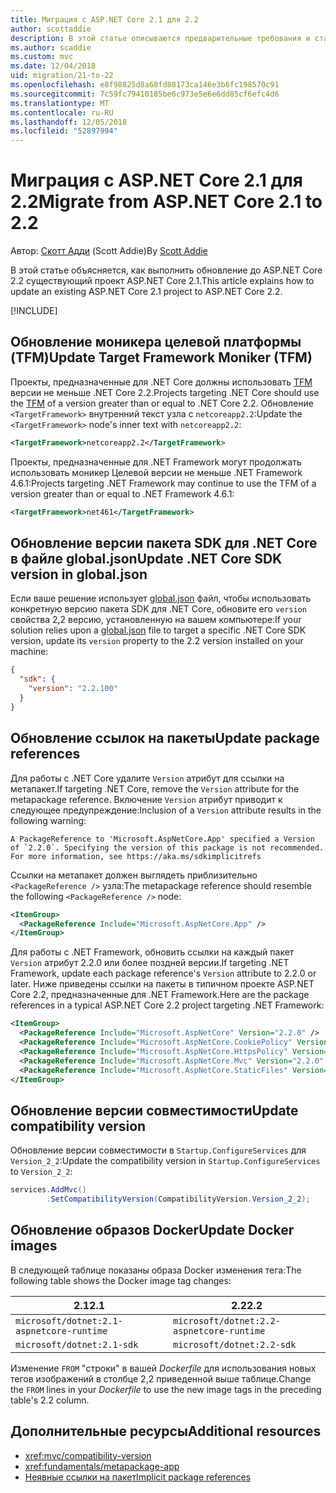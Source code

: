 ```yaml
---
title: Миграция с ASP.NET Core 2.1 для 2.2
author: scottaddie
description: В этой статье описываются предварительные требования и стандартные этапы миграции проекта ASP.NET Core 2.1 в ASP.NET Core 2.2.
ms.author: scaddie
ms.custom: mvc
ms.date: 12/04/2018
uid: migration/21-to-22
ms.openlocfilehash: e8f98825d8a68fd88173ca146e3b6fc198570c91
ms.sourcegitcommit: 7c59fc79410185be6c973e5e6e6dd85cf6efc4d6
ms.translationtype: MT
ms.contentlocale: ru-RU
ms.lasthandoff: 12/05/2018
ms.locfileid: "52897994"
---
```

# <a name="migrate-from-aspnet-core-21-to-22"></a><span data-ttu-id="4b6d8-103">Миграция с ASP.NET Core 2.1 для 2.2</span><span class="sxs-lookup"><span data-stu-id="4b6d8-103">Migrate from ASP.NET Core 2.1 to 2.2</span></span>

<span data-ttu-id="4b6d8-104">Автор: [Скотт Адди](https://github.com/scottaddie) (Scott Addie)</span><span class="sxs-lookup"><span data-stu-id="4b6d8-104">By [Scott Addie](https://github.com/scottaddie)</span></span>

<span data-ttu-id="4b6d8-105">В этой статье объясняется, как выполнить обновление до ASP.NET Core 2.2 существующий проект ASP.NET Core 2.1.</span><span class="sxs-lookup"><span data-stu-id="4b6d8-105">This article explains how to update an existing ASP.NET Core 2.1 project to ASP.NET Core 2.2.</span></span>

[!INCLUDE[](~/includes/net-core-prereqs-all-2.2.md)]

## <a name="update-target-framework-moniker-tfm"></a><span data-ttu-id="4b6d8-106">Обновление моникера целевой платформы (TFM)</span><span class="sxs-lookup"><span data-stu-id="4b6d8-106">Update Target Framework Moniker (TFM)</span></span>

<span data-ttu-id="4b6d8-107">Проекты, предназначенные для .NET Core должны использовать [TFM](/dotnet/standard/frameworks#referring-to-frameworks) версии не меньше .NET Core 2.2.</span><span class="sxs-lookup"><span data-stu-id="4b6d8-107">Projects targeting .NET Core should use the [TFM](/dotnet/standard/frameworks#referring-to-frameworks) of a version greater than or equal to .NET Core 2.2.</span></span> <span data-ttu-id="4b6d8-108">Обновление `<TargetFramework>` внутренний текст узла с `netcoreapp2.2`:</span><span class="sxs-lookup"><span data-stu-id="4b6d8-108">Update the `<TargetFramework>` node's inner text with `netcoreapp2.2`:</span></span>

```xml
<TargetFramework>netcoreapp2.2</TargetFramework>
```

<span data-ttu-id="4b6d8-109">Проекты, предназначенные для .NET Framework могут продолжать использовать моникер Целевой версии не меньше .NET Framework 4.6.1:</span><span class="sxs-lookup"><span data-stu-id="4b6d8-109">Projects targeting .NET Framework may continue to use the TFM of a version greater than or equal to .NET Framework 4.6.1:</span></span>

```xml
<TargetFramework>net461</TargetFramework>
```

## <a name="update-net-core-sdk-version-in-globaljson"></a><span data-ttu-id="4b6d8-110">Обновление версии пакета SDK для .NET Core в файле global.json</span><span class="sxs-lookup"><span data-stu-id="4b6d8-110">Update .NET Core SDK version in global.json</span></span>

<span data-ttu-id="4b6d8-111">Если ваше решение использует [global.json](/dotnet/core/tools/global-json) файл, чтобы использовать конкретную версию пакета SDK для .NET Core, обновите его `version` свойства 2,2 версию, установленную на вашем компьютере:</span><span class="sxs-lookup"><span data-stu-id="4b6d8-111">If your solution relies upon a [global.json](/dotnet/core/tools/global-json) file to target a specific .NET Core SDK version, update its `version` property to the 2.2 version installed on your machine:</span></span>

```json
{
  "sdk": {
    "version": "2.2.100"
  }
}
```

## <a name="update-package-references"></a><span data-ttu-id="4b6d8-112">Обновление ссылок на пакеты</span><span class="sxs-lookup"><span data-stu-id="4b6d8-112">Update package references</span></span>

<span data-ttu-id="4b6d8-113">Для работы с .NET Core удалите `Version` атрибут для ссылки на метапакет.</span><span class="sxs-lookup"><span data-stu-id="4b6d8-113">If targeting .NET Core, remove the `Version` attribute for the metapackage reference.</span></span> <span data-ttu-id="4b6d8-114">Включение `Version` атрибут приводит к следующее предупреждение:</span><span class="sxs-lookup"><span data-stu-id="4b6d8-114">Inclusion of a `Version` attribute results in the following warning:</span></span>

```console
A PackageReference to 'Microsoft.AspNetCore.App' specified a Version of `2.2.0`. Specifying the version of this package is not recommended. For more information, see https://aka.ms/sdkimplicitrefs
```

<span data-ttu-id="4b6d8-115">Ссылки на метапакет должен выглядеть приблизительно `<PackageReference />` узла:</span><span class="sxs-lookup"><span data-stu-id="4b6d8-115">The metapackage reference should resemble the following `<PackageReference />` node:</span></span>

```xml
<ItemGroup>
  <PackageReference Include="Microsoft.AspNetCore.App" />
</ItemGroup>
```

<span data-ttu-id="4b6d8-116">Для работы с .NET Framework, обновить ссылки на каждый пакет `Version` атрибут 2.2.0 или более поздней версии.</span><span class="sxs-lookup"><span data-stu-id="4b6d8-116">If targeting .NET Framework, update each package reference's `Version` attribute to 2.2.0 or later.</span></span> <span data-ttu-id="4b6d8-117">Ниже приведены ссылки на пакеты в типичном проекте ASP.NET Core 2.2, предназначенные для .NET Framework.</span><span class="sxs-lookup"><span data-stu-id="4b6d8-117">Here are the package references in a typical ASP.NET Core 2.2 project targeting .NET Framework:</span></span>

```xml
<ItemGroup>
  <PackageReference Include="Microsoft.AspNetCore" Version="2.2.0" />
  <PackageReference Include="Microsoft.AspNetCore.CookiePolicy" Version="2.2.0" />
  <PackageReference Include="Microsoft.AspNetCore.HttpsPolicy" Version="2.2.0"/>
  <PackageReference Include="Microsoft.AspNetCore.Mvc" Version="2.2.0" />
  <PackageReference Include="Microsoft.AspNetCore.StaticFiles" Version="2.2.0" />
</ItemGroup>
```

## <a name="update-compatibility-version"></a><span data-ttu-id="4b6d8-118">Обновление версии совместимости</span><span class="sxs-lookup"><span data-stu-id="4b6d8-118">Update compatibility version</span></span>

<span data-ttu-id="4b6d8-119">Обновление версии совместимости в `Startup.ConfigureServices` для `Version_2_2`:</span><span class="sxs-lookup"><span data-stu-id="4b6d8-119">Update the compatibility version in `Startup.ConfigureServices` to `Version_2_2`:</span></span>

```csharp
services.AddMvc()
        .SetCompatibilityVersion(CompatibilityVersion.Version_2_2);
```

## <a name="update-docker-images"></a><span data-ttu-id="4b6d8-120">Обновление образов Docker</span><span class="sxs-lookup"><span data-stu-id="4b6d8-120">Update Docker images</span></span>

<span data-ttu-id="4b6d8-121">В следующей таблице показаны образа Docker изменения тега:</span><span class="sxs-lookup"><span data-stu-id="4b6d8-121">The following table shows the Docker image tag changes:</span></span>

|<span data-ttu-id="4b6d8-122">2.1</span><span class="sxs-lookup"><span data-stu-id="4b6d8-122">2.1</span></span>                                       |<span data-ttu-id="4b6d8-123">2.2</span><span class="sxs-lookup"><span data-stu-id="4b6d8-123">2.2</span></span>                                       |
|------------------------------------------|------------------------------------------|
|`microsoft/dotnet:2.1-aspnetcore-runtime` |`microsoft/dotnet:2.2-aspnetcore-runtime` |
|`microsoft/dotnet:2.1-sdk`                |`microsoft/dotnet:2.2-sdk`                |

<span data-ttu-id="4b6d8-124">Изменение `FROM` "строки" в вашей *Dockerfile* для использования новых тегов изображений в столбце 2,2 приведенной выше таблице.</span><span class="sxs-lookup"><span data-stu-id="4b6d8-124">Change the `FROM` lines in your *Dockerfile* to use the new image tags in the preceding table's 2.2 column.</span></span>

## <a name="additional-resources"></a><span data-ttu-id="4b6d8-125">Дополнительные ресурсы</span><span class="sxs-lookup"><span data-stu-id="4b6d8-125">Additional resources</span></span>

* <xref:mvc/compatibility-version>
* <xref:fundamentals/metapackage-app>
* [<span data-ttu-id="4b6d8-126">Неявные ссылки на пакет</span><span class="sxs-lookup"><span data-stu-id="4b6d8-126">Implicit package references</span></span>](/dotnet/core/tools/csproj#implicit-package-references)
